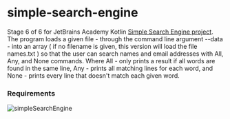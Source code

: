 # simple-search-engine
Stage 6 of 6 for JetBrains Academy Kotlin [Simple Search Engine project](https://hyperskill.org/projects/89/stages/499/implement).
The program loads a given file - through the command line argument --data - into an array ( if no filename is given, this version will load the file names.txt ) so that the user can search names and email addresses with All, Any, and None commands. Where All - only prints a result if all words are found in the same line, Any - prints all matching lines for each word, and None - prints every line that doesn't match each given word.
### Requirements
![simpleSearchEngine](https://user-images.githubusercontent.com/64429863/88421844-3cbdc380-cdb7-11ea-93ea-27ae69a3ae47.jpg)
